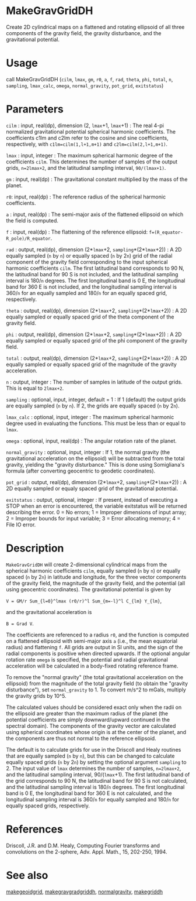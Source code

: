 # MakeGravGridDH

Create 2D cylindrical maps on a flattened and rotating ellipsoid of all three components of the gravity field, the gravity disturbance, and the gravitational potential.

# Usage

call MakeGravGridDH (`cilm`, `lmax`, `gm`, `r0`, `a`, `f`, `rad`, `theta`, `phi`, `total`, `n`, `sampling`, `lmax_calc`, `omega`, `normal_gravity`, `pot_grid`, `exitstatus`)

# Parameters

`cilm` : input, real(dp), dimension (2, `lmax`+1, `lmax`+1)
:   The real 4-pi normalized gravitational potential spherical harmonic coefficients. The coefficients c1lm and c2lm refer to the cosine and sine coefficients, respectively, with `c1lm=cilm(1,l+1,m+1)` and `c2lm=cilm(2,l+1,m+1)`.

`lmax` : input, integer
:   The maximum spherical harmonic degree of the coefficients `cilm`. This determines the number of samples of the output grids, `n=2lmax+2`, and the latitudinal sampling interval, `90/(lmax+1)`.

`gm` : input, real(dp)
:   The gravitational constant multiplied by the mass of the planet.

`r0`: input, real(dp)
:   The reference radius of the spherical harmonic coefficients.

`a` : input, real(dp)
:   The semi-major axis of the flattened ellipsoid on which the field is computed.

`f` : input, real(dp)
:   The flattening of the reference ellipsoid: `f=(R_equator-R_pole)/R_equator`.

`rad` : output, real(dp), dimension (2\*`lmax`+2, `sampling`\*(2*`lmax`+2))
:   A 2D equally sampled (`n` by `n`) or equally spaced (`n` by 2`n`) grid of the radial component of the gravity field corresponding to the input spherical harmonic coefficients `cilm`. The first latitudinal band corresponds to 90 N, the latitudinal band for 90 S is not included, and the latitudinal sampling interval is 180/`n` degrees. The first longitudinal band is 0 E, the longitudinal band for 360 E is not included, and the longitudinal sampling interval is 360/`n` for an equally sampled and 180/`n` for an equally spaced grid, respectively.

`theta` : output, real(dp), dimension (2\*`lmax`+2, `sampling`\*(2*`lmax`+2))
:   A 2D equally sampled or equally spaced grid of the theta component of the gravity field.

`phi` : output, real(dp), dimension (2\*`lmax`+2, `sampling`\*(2*`lmax`+2))
:   A 2D equally sampled or equally spaced grid of the phi component of the gravity field.

`total` : output, real(dp), dimension (2\*`lmax`+2, `sampling`\*(2*`lmax`+2))
:   A 2D equally sampled or equally spaced grid of the magnitude of the gravity acceleration.

`n` : output, integer
:   The number of samples in latitude of the output grids. This is equal to `2lmax+2`.

`sampling` : optional, input, integer, default = 1
:   If 1 (default) the output grids are equally sampled (`n` by `n`). If 2, the grids are equally spaced (`n` by 2`n`).

`lmax_calc` : optional, input, integer
:   The maximum spherical harmonic degree used in evaluating the functions. This must be less than or equal to `lmax`.

`omega` : optional, input, real(dp)
:   The angular rotation rate of the planet.

`normal_gravity` : optional, input, integer
:   If 1, the normal gravity (the gravitational acceleration on the ellipsoid) will be subtracted from the total gravity, yielding the "gravity disturbance." This is done using Somigliana's formula (after converting geocentric to geodetic coordinates).

`pot_grid` : output, real(dp), dimension (2\*`lmax`+2, `sampling`\*(2*`lmax`+2))
:   A 2D equally sampled or equaly spaced grid of the gravitational potential.

`exitstatus` : output, optional, integer
:   If present, instead of executing a STOP when an error is encountered, the variable exitstatus will be returned describing the error. 0 = No errors; 1 = Improper dimensions of input array; 2 = Improper bounds for input variable; 3 = Error allocating memory; 4 = File IO error.

# Description

`MakeGravGridDH` will create 2-dimensional cylindrical maps from the spherical harmonic coefficients `cilm`, equally sampled (`n` by `n`) or equally spaced (`n` by 2`n`) in latitude and longitude, for the three vector components of the gravity field, the magnitude of the gravity field, and the potential (all using geocentric coordinates). The gravitational potential is given by

`V = GM/r Sum_{l=0}^lmax (r0/r)^l Sum_{m=-l}^l C_{lm} Y_{lm}`,

and the gravitational acceleration is

`B = Grad V`.

The coefficients are referenced to a radius `r0`, and the function is computed on a flattened ellipsoid with semi-major axis `a` (i.e., the mean equatorial radius) and flattening `f`. All grids are output in SI units, and the sign of the radial components is positive when directed upwards. If the optional angular rotation rate `omega` is specified, the potential and radial gravitational acceleration will be calculated in a body-fixed rotating reference frame.

To remove the "normal gravity" (the total gravitational acceleration on the ellipsoid) from the magnitude of the total gravity field (to obtain the "gravity disturbance"), set `normal_gravity` to 1. To convert m/s^2 to mGals, multiply the gravity grids by 10^5.

The calculated values should be considered exact only when the radii on the ellipsoid are greater than the maximum radius of the planet (the potential coefficients are simply downward/upward continued in the spectral domain). The components of the gravity vector are calculated using spherical coordinates whose origin is at the center of the planet, and the components are thus not normal to the reference ellipsoid.

The default is to calculate grids for use in the Driscoll and Healy routines that are equally sampled (`n` by `n`), but this can be changed to calculate equally spaced grids (`n` by 2`n`) by setting the optional argument `sampling` to 2. The input value of `lmax` determines the number of samples, `n=2lmax+2`, and the latitudinal sampling interval, 90/(`lmax`+1). The first latitudinal band of the grid corresponds to 90 N, the latitudinal band for 90 S is not calculated, and the latitudinal sampling interval is 180/`n` degrees. The first longitudinal band is 0 E, the longitudinal band for 360 E is not calculated, and the longitudinal sampling interval is 360/`n` for equally sampled and 180/`n` for equally spaced grids, respectively.

# References

Driscoll, J.R. and D.M. Healy, Computing Fourier transforms and convolutions on the 2-sphere, Adv. Appl. Math., 15, 202-250, 1994.

# See also

[makegeoidgrid](makegeoidgrid.html), [makegravgradgriddh](makegravgradgriddh.html), [normalgravity](normalgravity.html), [makegriddh](makegriddh.html)
